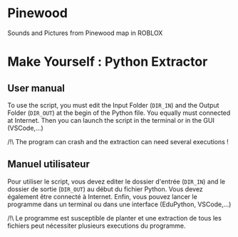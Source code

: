 # Pinewood
Sounds and Pictures from Pinewood map in ROBLOX

# Make Yourself : Python Extractor

## User manual

To use the script, you must edit the Input Folder (`DIR_IN`) and the Output Folder (`DIR_OUT`) at the begin of the Python file.
You equally must connected at Internet.
Then you can launch the script in the terminal or in the GUI (VSCode,...)

/!\ The program can crash and the extraction can need several executions !

## Manuel utilisateur

Pour utiliser le script, vous devez editer le dossier d'entrée (`DIR_IN`) and le dossier de sortie (`DIR_OUT`) au début du fichier Python.
Vous devez également être connecté à Internet.
Enfin, vous pouvez lancer le programme dans un terminal ou dans une interface (EduPython, VSCode,...)

/!\ Le programme est susceptible de planter et une extraction de tous les fichiers peut nécessiter plusieurs executions du programme.

